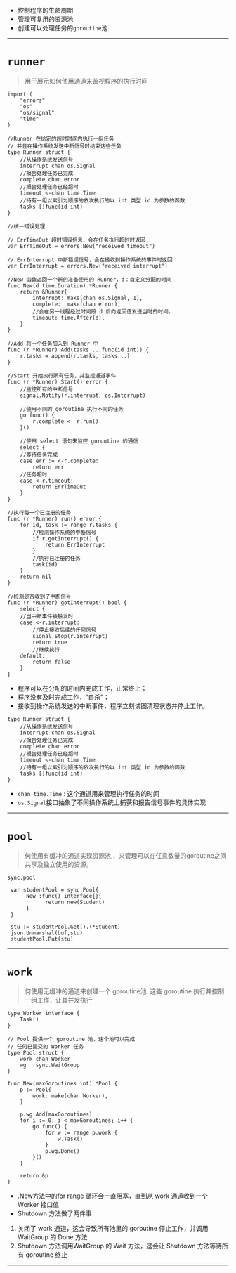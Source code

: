 * 控制程序的生命周期
* 管理可复用的资源池
* 创建可以处理任务的`goroutine`池

----
# `runner`
> 用于展示如何使用通道来监视程序的执行时间

```
import (
	"errors"
	"os"
	"os/signal"
	"time"
)

//Runner 在给定的超时时间内执行一组任务
// 并且在操作系统发送中断信号时结束这些任务
type Runner struct {
	//从操作系统发送信号
	interrupt chan os.Signal
	//报告处理任务已完成
	complete chan error
	//报告处理任务已经超时
	timeout <-chan time.Time
	//持有一组以索引为顺序的依次执行的以 int 类型 id 为参数的函数
	tasks []func(id int)
}

//统一错误处理

// ErrTimeOut 超时错误信息，会在任务执行超时时返回
var ErrTimeOut = errors.New("received timeout")

// ErrInterrupt 中断错误信号，会在接收到操作系统的事件时返回
var ErrInterrupt = errors.New("received interrupt")

//New 函数返回一个新的准备使用的 Runner，d：自定义分配的时间
func New(d time.Duration) *Runner {
	return &Runner{
		interrupt: make(chan os.Signal, 1),
		complete:  make(chan error),
		//会在另一线程经过时间段 d 后向返回值发送当时的时间。
		timeout: time.After(d),
	}
}

//Add 将一个任务加入到 Runner 中
func (r *Runner) Add(tasks ...func(id int)) {
	r.tasks = append(r.tasks, tasks...)
}

//Start 开始执行所有任务，并监控通道事件
func (r *Runner) Start() error {
	//监控所有的中断信号
	signal.Notify(r.interrupt, os.Interrupt)

	//使用不同的 goroutine 执行不同的任务
	go func() {
		r.complete <- r.run()
	}()

	//使用 select 语句来监控 goroutine 的通信
	select {
	//等待任务完成
	case err := <-r.complete:
		return err
	//任务超时
	case <-r.timeout:
		return ErrTimeOut
	}
}

//执行每一个已注册的任务
func (r *Runner) run() error {
	for id, task := range r.tasks {
		//检测操作系统的中断信号
		if r.gotInterrupt() {
			return ErrInterrupt
		}
		//执行已注册的任务
		task(id)
	}
	return nil
}

//检测是否收到了中断信号
func (r *Runner) gotInterrupt() bool {
	select {
	//当中断事件被触发时
	case <-r.interrupt:
		//停止接收后续的任何信号
		signal.Stop(r.interrupt)
		return true
		//继续执行
	default:
		return false
	}
}
```

* 程序可以在分配的时间内完成工作，正常终止；
* 程序没有及时完成工作，“自杀”；
* 接收到操作系统发送的中断事件，程序立刻试图清理状态并停止工作。

```
type Runner struct {
	//从操作系统发送信号
	interrupt chan os.Signal
	//报告处理任务已完成
	complete chan error
	//报告处理任务已经超时
	timeout <-chan time.Time
	//持有一组以索引为顺序的依次执行的以 int 类型 id 为参数的函数
	tasks []func(id int)
}
```
* `chan time.Time` : 这个通道用来管理执行任务的时间
* `os.Signal`接口抽象了不同操作系统上捕获和报告信号事件的具体实现
---
# `pool`
> 何使用有缓冲的通道实现资源池,，来管理可以在任意数量的goroutine之间共享及独立使用的资源。

`sync.pool`

```
 var studentPool = sync.Pool{
      New :func() interface{}{
            return new(Student)
      }
 }
 
 stu := studentPool.Get().(*Student)
 json.Unmarshal(buf,stu)
 studentPool.Put(stu)
```
----
# `work`
> 何使用无缓冲的通道来创建一个 goroutine池, 这些 goroutine 执行并控制一组工作，让其并发执行


```
type Worker interface {
    Task()
}

// Pool 提供一个 goroutine 池，这个池可以完成
// 任何已提交的 Worker 任务
type Pool struct {
    work chan Worker
    wg   sync.WaitGroup
}

func New(maxGoroutines int) *Pool {
    p := Pool{
        work: make(chan Worker),
    }

    p.wg.Add(maxGoroutines)
    for i := 0; i < maxGoroutines; i++ {
        go func() {
            for w := range p.work {
                w.Task()
            }
            p.wg.Done()
        }()
    }

    return &p
}
```

* .New方法中的for range 循环会一直阻塞，直到从 work 通道收到一个 Worker 接口值
* Shutdown 方法做了两件事
1. 关闭了 work 通道，这会导致所有池里的 goroutine 停止工作，并调用 WaitGroup 的 Done 方法
2. Shutdown 方法调用WaitGroup 的 Wait 方法，这会让 Shutdown 方法等待所有 goroutine 终止
---


